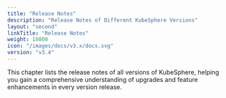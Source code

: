 ```yaml
---
title: "Release Notes"
description: "Release Notes of Different KubeSphere Versions"
layout: "second"
linkTitle: "Release Notes"
weight: 18000
icon: "/images/docs/v3.x/docs.svg"
version: "v3.4"
---
```


This chapter lists the release notes of all versions of KubeSphere, helping you gain a comprehensive understanding of upgrades and feature enhancements in every version release.
